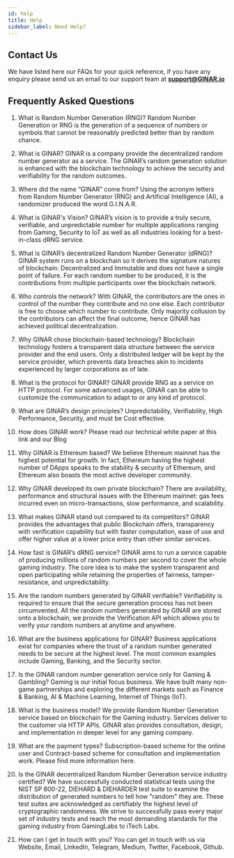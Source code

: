 ```yaml
---
id: help
title: Help
sidebar_label: Need Help?
---
```



## Contact Us

We have listed here our FAQs for your quick reference, if you have any enquiry please send us an email to our support team at **support@GINAR.io**


## Frequently Asked Questions

1. What is Random Number Generation (RNG)? 
Random Number Generation or RNG is the generation of a sequence of numbers or symbols that cannot be reasonably predicted better than by random chance. 

2. What is GINAR?
GINAR is a company provide the decentralized random number generator as a service. The GINAR’s random generation solution is enhanced with the blockchain technology to achieve the security and verifiability for the random outcomes. 

3. Where did the name “GINAR” come from?
Using the acronym letters from Random Number Generator (RNG) and Artificial Intelligence (AI), a randomizer produced the word G.I.N.A.R.

4. What is GINAR's Vision?
GINAR’s vision is to provide a truly secure, verifiable, and unpredictable number for multiple applications ranging from Gaming, Security to IoT as well as all industries looking for a best-in-class dRNG service.

5. What is GINAR’s decentralized Random Number Generator (dRNG)?
GINAR system runs on a blockchain so it derives the signature natures of blockchain: Decentralized and Immutable and does not have a single point of failure. For each random number to be produced, it is the contributions from multiple participants over the blockchain network.

6. Who controls the network? 
With GINAR, the contributors are the ones in control of the number they contribute and no one else. Each contributor is free to choose which number to contribute. Only majority collusion by the contributors can affect the final outcome, hence GINAR has achieved political decentralization.

7. Why GINAR chose blockchain-based technology?
Blockchain technology fosters a transparent data structure between the service provider and the end users. Only a distributed ledger will be kept by the service provider, which prevents data breaches akin to incidents experienced by larger corporations as of late.

8. What is the protocol for GINAR?
GINAR provide RNG as a service on HTTP protocol. For some advanced usages, GINAR can be able to customize the communication to adapt to or any kind of protocol.


9. What are GINAR’s design principles?
Unpredictability, Verifiability, High Performance, Security, and must be Cost effective.

10. How does GINAR work?
Please read our technical white paper at this link and our Blog

11. Why GINAR is Ethereum based?
We believe Ethereum mainnet has the highest potential for growth. In fact, Ethereum having the highest number of DApps speaks to the stability & security of Ethereum, and Ethereum also boasts the most active developer community.

12. Why GINAR developed its own private blockchain?
There are availability, performance and structural issues with the Ethereum mainnet: gas fees incurred even on micro-transactions, slow performance, and scalability.

13. What makes GINAR stand out compared to its competitors?
GINAR provides the advantages that public Blockchain offers,  transparency with verification capability but with faster computation, ease of use and offer higher value at a lower price entry than other similar services. 

14. How fast is GINAR’s dRNG service?
GINAR aims to run a service capable of producing millions of random
numbers per second to cover the whole gaming industry. The core idea is to make the system transparent and open participating while retaining the properties of fairness, tamper-resistance, and unpredictability.

15. Are the random numbers generated by GINAR verifiable?
Verifiability is required to ensure that the secure generation process has not been circumvented. All the random numbers generated by GINAR are stored onto a blockchain, we provide the Verification API which allows you to verify your random numbers at anytime and anywhere.

16. What are the business applications for GINAR?
Business applications exist for companies where the trust of a random number generated needs to be secure at the highest level. The most common examples include Gaming, Banking, and the Security sector. 

17. Is the GINAR random number generation service only for Gaming & Gambling?
Gaming is our initial focus business. We have built many non-game partnerships and exploring the different markets such as Finance & Banking, AI & Machine Learning, Internet of Things (IoT).

18. What is the business model?
We provide Random Number Generation service based on blockchain for the Gaming industry. Services deliver to the customer via HTTP APIs.
GINAR also provides consultation, design, and implementation in deeper level for any gaming company. 

19. What are the payment types?
Subscription-based scheme for the online user and Contract-based scheme for consultation and implementation work. Please find more information here.

20. Is the GINAR decentralized Random Number Generation service industry certified?
We have successfully conducted statistical tests using the NIST SP 800-22, DIEHARD & DIEHARDER test suite to examine the distribution of generated numbers to tell how "random" they are. These test suites are acknowledged as certifiably the highest level of cryptographic randomness. We strive to successfully pass every major set of industry tests and reach the most demanding standards for the gaming industry from GamingLabs to  iTech Labs.

21. How can I get in touch with you?
You can get in touch with us via Website, Email, LinkedIn, Telegram, Medium, Twitter, Facebook, Github.



